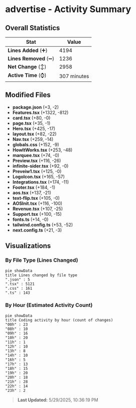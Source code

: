 # advertise - Activity Summary 

## Overall Statistics

| Stat                   | Value                                                             |
| ---------------------- | ----------------------------------------------------------------- |
| **Lines Added** (➕)   | 4194                                          |
| **Lines Removed** (➖) | 1236                                        |
| **Net Change** (↕)    | 2958                |
| **Active Time** (⌚)   | 307 minutes |


## Modified Files
- **package.json** (+3, -2)
- **Features.tsx** (+1322, -812)
- **card.tsx** (+80, -0)
- **page.tsx** (+35, -1)
- **Hero.tsx** (+425, -17)
- **layout.tsx** (+82, -22)
- **Nav.tsx** (+259, -14)
- **globals.css** (+152, -9)
- **HowItWorks.tsx** (+253, -48)
- **marquee.tsx** (+74, -0)
- **Preview.tsx** (+116, -26)
- **infinite-sider.tsx** (+92, -0)
- **Preveiw1.tsx** (+125, -0)
- **LogoIcon.tsx** (+165, -57)
- **Integrations.tsx** (+174, -11)
- **Footer.tsx** (+184, -1)
- **aos.tsx** (+137, -21)
- **text-flip.tsx** (+105, -0)
- **AOSInit.tsx** (+116, -100)
- **Revenue.tsx** (+107, -25)
- **Support.tsx** (+100, -15)
- **fonts.ts** (+14, -0)
- **tailwind.config.ts** (+53, -52)
- **next.config.ts** (+21, -3)

## Visualizations

### By File Type (Lines Changed)

```mermaid
pie showData
title Lines changed by file type
".json" : 5
".tsx" : 5121
".css" : 161
".ts" : 143
```

### By Hour (Estimated Activity Count)

```mermaid
pie showData
title Coding activity by hour (count of changes)
"00h" : 23
"08h" : 10
"09h" : 16
"10h" : 20
"11h" : 1
"12h" : 10
"13h" : 8
"14h" : 10
"16h" : 5
"17h" : 13
"18h" : 15
"19h" : 20
"20h" : 18
"21h" : 28
"22h" : 14
"23h" : 2
```


> **Last Updated:** 5/29/2025, 10:36:19 PM